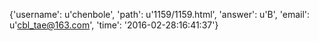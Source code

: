 {'username': u'chenbole', 'path': u'1159/1159.html', 'answer': u'B', 'email': u'cbl_tae@163.com', 'time': '2016-02-28:16:41:37'}